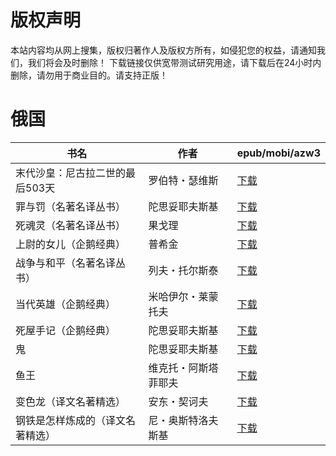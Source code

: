 # 版权声明

本站内容均从网上搜集，版权归著作人及版权方所有，如侵犯您的权益，请通知我们，我们将会及时删除！ 下载链接仅供宽带测试研究用途，请下载后在24小时内删除，请勿用于商业目的。请支持正版！

# 俄国

| 书名 | 作者 | epub/mobi/azw3 |
| --- | --- | --- |
| 末代沙皇：尼古拉二世的最后503天 | 罗伯特・瑟维斯 | [下载](https://url89.ctfile.com/f/31084289-1375491478-017375?p=8866) |
| 罪与罚（名著名译丛书） | 陀思妥耶夫斯基 | [下载](https://url89.ctfile.com/f/31084289-1357035751-0f19fb?p=8866) |
| 死魂灵（名著名译丛书） | 果戈理 | [下载](https://url89.ctfile.com/f/31084289-1357035190-455dfe?p=8866) |
| 上尉的女儿（企鹅经典） | 普希金 | [下载](https://url89.ctfile.com/f/31084289-1357033594-5c7f0b?p=8866) |
| 战争与和平（名著名译丛书） | 列夫・托尔斯泰 | [下载](https://url89.ctfile.com/f/31084289-1357033024-d278e5?p=8866) |
| 当代英雄（企鹅经典） | 米哈伊尔・莱蒙托夫 | [下载](https://url89.ctfile.com/f/31084289-1357032583-5401e7?p=8866) |
| 死屋手记（企鹅经典） | 陀思妥耶夫斯基 | [下载](链接未找到) |
| 鬼 | 陀思妥耶夫斯基 | [下载](https://url89.ctfile.com/f/31084289-1357027531-e0ac8e?p=8866) |
| 鱼王 | 维克托・阿斯塔菲耶夫 | [下载](https://url89.ctfile.com/f/31084289-1357008928-ed9c64?p=8866) |
| 变色龙（译文名著精选） | 安东・契诃夫 | [下载](https://url89.ctfile.com/f/31084289-1357007737-3fd6bc?p=8866) |
| 钢铁是怎样炼成的（译文名著精选） | 尼・奥斯特洛夫斯基 | [下载](https://url89.ctfile.com/f/31084289-1357005319-d938bf?p=8866) |
